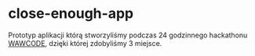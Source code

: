 # close-enough-app
Prototyp aplikacji którą stworzyliśmy podczas 24 godzinnego hackathonu [WAWCODE](http://www.wawcode.pl/), dzięki której zdobyliśmy 3 miejsce. 
